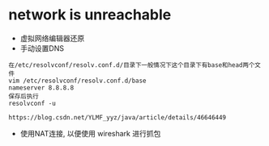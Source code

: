 # network is unreachable
* 虚拟网络编辑器还原
* 手动设置DNS
```
在/etc/resolvconf/resolv.conf.d/目录下一般情况下这个目录下有base和head两个文件
vim /etc/resolvconf/resolv.conf.d/base
nameserver 8.8.8.8
保存后执行
resolvconf -u

https://blog.csdn.net/YLMF_yyz/java/article/details/46646449
```
* 使用NAT连接, 以便使用 wireshark 进行抓包